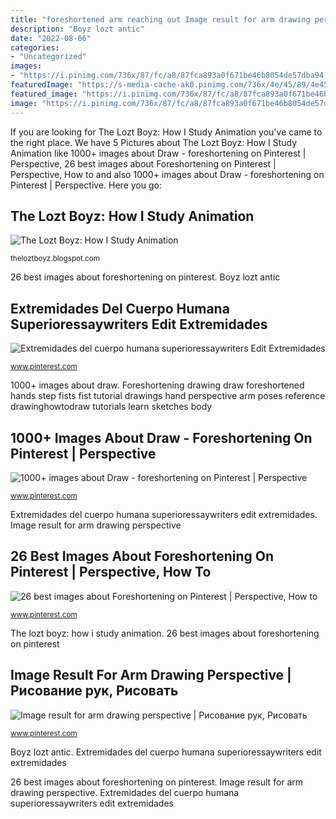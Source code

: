 ```yaml
---
title: "foreshortened arm reaching out Image result for arm drawing perspective"
description: "Boyz lozt antic"
date: "2022-08-06"
categories:
- "Uncategorized"
images:
- "https://i.pinimg.com/736x/87/fc/a8/87fca893a0f671be46b8054de57dba94.jpg"
featuredImage: "https://s-media-cache-ak0.pinimg.com/736x/4e/45/89/4e4589e28664f64b8b4abf170b60aacd.jpg"
featured_image: "https://i.pinimg.com/736x/87/fc/a8/87fca893a0f671be46b8054de57dba94.jpg"
image: "https://i.pinimg.com/736x/87/fc/a8/87fca893a0f671be46b8054de57dba94.jpg"
---
```


If you are looking for The Lozt Boyz: How I Study Animation you've came to the right place. We have 5 Pictures about The Lozt Boyz: How I Study Animation like 1000+ images about Draw - foreshortening on Pinterest | Perspective, 26 best images about Foreshortening on Pinterest | Perspective, How to and also 1000+ images about Draw - foreshortening on Pinterest | Perspective. Here you go:

## The Lozt Boyz: How I Study Animation

![The Lozt Boyz: How I Study Animation](http://1.bp.blogspot.com/-GFMOrDFF_-Y/TnDkSSLqS2I/AAAAAAAAAEI/gGHWifn3ecU/s1600/008_facePoses.jpg "The lozt boyz: how i study animation")

<small>theloztboyz.blogspot.com</small>

26 best images about foreshortening on pinterest. Boyz lozt antic

## Extremidades Del Cuerpo Humana Superioressaywriters Edit Extremidades

![Extremidades del cuerpo humana superioressaywriters Edit Extremidades](https://i.pinimg.com/736x/87/fc/a8/87fca893a0f671be46b8054de57dba94.jpg "Foreshortening drawing draw foreshortened hands step fists fist tutorial drawings hand perspective arm poses reference drawinghowtodraw tutorials learn sketches body")

<small>www.pinterest.com</small>

1000+ images about draw. Foreshortening drawing draw foreshortened hands step fists fist tutorial drawings hand perspective arm poses reference drawinghowtodraw tutorials learn sketches body

## 1000+ Images About Draw - Foreshortening On Pinterest | Perspective

![1000+ images about Draw - foreshortening on Pinterest | Perspective](https://s-media-cache-ak0.pinimg.com/736x/5a/64/55/5a645530f67222104730a169b449148c.jpg "1000+ images about draw")

<small>www.pinterest.com</small>

Extremidades del cuerpo humana superioressaywriters edit extremidades. Image result for arm drawing perspective

## 26 Best Images About Foreshortening On Pinterest | Perspective, How To

![26 best images about Foreshortening on Pinterest | Perspective, How to](https://s-media-cache-ak0.pinimg.com/736x/4e/45/89/4e4589e28664f64b8b4abf170b60aacd.jpg "Extremidades del cuerpo humana superioressaywriters edit extremidades")

<small>www.pinterest.com</small>

The lozt boyz: how i study animation. 26 best images about foreshortening on pinterest

## Image Result For Arm Drawing Perspective | Рисование рук, Рисовать

![Image result for arm drawing perspective | Рисование рук, Рисовать](https://i.pinimg.com/originals/e5/52/5c/e5525c4ff098c3c211ed4997414a3a04.jpg "Foreshortening drawing draw foreshortened hands step fists fist tutorial drawings hand perspective arm poses reference drawinghowtodraw tutorials learn sketches body")

<small>www.pinterest.com</small>

Boyz lozt antic. Extremidades del cuerpo humana superioressaywriters edit extremidades

26 best images about foreshortening on pinterest. Image result for arm drawing perspective. Extremidades del cuerpo humana superioressaywriters edit extremidades
